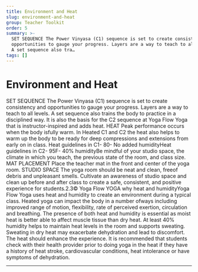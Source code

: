 ```yaml
---
title: Environment and Heat
slug: environment-and-heat
group: Teacher Toolkit
order: 5
summary: >-
  SET SEQUENCE The Power Vinyasa (C1) sequence is set to create consistency and
  opportunities to gauge your progress. Layers are a way to teach to all levels.
  A set sequence also tra…
tags: []
---
```

# Environment and Heat

SET SEQUENCE The Power Vinyasa (C1) sequence is set to create consistency and opportunities to gauge your progress. Layers are a way to teach to all levels. A set sequence also trains the body to practice in a disciplined way. It is also the basis for the C2 sequence at Yoga Flow Yoga that is instructor-inspired and adds heat. HEAT Peak performance occurs when the body isfully warm. In Heated C1 and C2 the heat also helps to warm up the body to be ready for deep compressions and extensions from early on in class. Heat guidelines in C1- 80- No added humidityHeat guidelines in C2- 95F- 40% humidityBe mindful of your studio space, the climate in which you teach, the previous state of the room, and class size. MAT PLACEMENT Place the teacher mat in the front and center of the yoga room. STUDIO SPACE The yoga room should be neat and clean, freeof debris and unpleasant smells. Cultivate an awareness of studio space and clean up before and after class to create a safe, consistent, and positive experience for students.2.3© Yoga Flow YOGA why heat and humidityYoga Flow Yoga uses heat and humidity to create an environment during a typical class. Heated yoga can impact the body in a number ofways including improved range of motion, flexibility, rate of perceived exertion, circulation and breathing. The presence of both heat and humidity is essential as moist heat is better able to affect muscle tissue than dry heat. At least 40% humidity helps to maintain heat levels in the room and supports sweating. Sweating in dry heat may exacerbate dehydration and lead to discomfort. The heat should enhance the experience. It is recommended that students check with their health provider prior to doing yoga in the heat if they have a history of heat stroke, cardiovascular conditions, heat intolerance or have symptoms of dehydration.
- --
